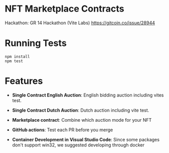 # NFT Marketplace Contracts
Hackathon: GR 14 Hackathon (Vite Labs) https://gitcoin.co/issue/28944

# Running Tests
```
npm install
npm test
```
# Features

- **Single Contract English Auction**:
English bidding auction including vites test.

- **Single Contract Dutch Auction**:
Dutch auction including vite test.

- **Marketplace contract**: 
Combine which auction mode for your NFT

- **GitHub actions**: 
Test each PR before you merge

- **Container Development in Visual Studio Code**: 
Since some packages don't support win32, we suggested developing through docker
